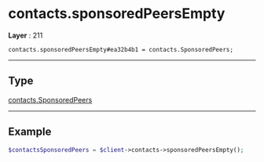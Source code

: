 # contacts.sponsoredPeersEmpty

**Layer** : 211

```tl
contacts.sponsoredPeersEmpty#ea32b4b1 = contacts.SponsoredPeers;
```

---

## Type

[contacts.SponsoredPeers](type/contacts.SponsoredPeers)

---

## Example

```php
$contactsSponsoredPeers = $client->contacts->sponsoredPeersEmpty();
```